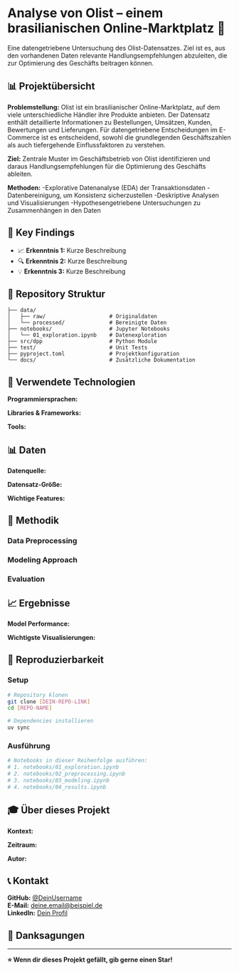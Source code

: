 
# Analyse von Olist – einem brasilianischen Online-Marktplatz 🚀

Eine datengetriebene Untersuchung des Olist-Datensatzes. Ziel ist es, aus den vorhandenen Daten relevante Handlungsempfehlungen abzuleiten, die zur Optimierung des Geschäfts beitragen können.

## 📊 Projektübersicht

**Problemstellung:** 
Olist ist ein brasilianischer Online-Marktplatz, auf dem viele unterschiedliche Händler ihre Produkte anbieten. Der Datensatz enthält detaillierte Informationen zu Bestellungen, Umsätzen, Kunden, Bewertungen und Lieferungen. Für datengetriebene Entscheidungen im E-Commerce ist es entscheidend, sowohl die grundlegenden Geschäftszahlen als auch tiefergehende Einflussfaktoren zu verstehen.

**Ziel:** 
Zentrale Muster im Geschäftsbetrieb von Olist identifizieren und daraus Handlungsempfehlungen für die Optimierung des Geschäfts ableiten.

**Methoden:** 
-Explorative Datenanalyse (EDA) der Transaktionsdaten
-Datenbereinigung, um Konsistenz sicherzustellen
-Deskriptive Analysen und Visualisierungen
-Hypothesengetriebene Untersuchungen zu Zusammenhängen in den Daten

## 🎯 Key Findings

<!-- Hier deine wichtigsten Erkenntnisse in 3-5 Bullet Points -->
- 📈 **Erkenntnis 1:** Kurze Beschreibung
- 🔍 **Erkenntnis 2:** Kurze Beschreibung  
- 💡 **Erkenntnis 3:** Kurze Beschreibung

## 📁 Repository Struktur

```
├── data/
│   ├── raw/                    # Originaldaten
│   └── processed/              # Bereinigte Daten
├── notebooks/                  # Jupyter Notebooks
│   └── 01_exploration.ipynb    # Datenexploration
├── src/dpp                     # Python Module
├── test/                       # Unit Tests
├── pyproject.toml              # Projektkonfiguration
└── docs/                       # Zusätzliche Dokumentation
```

## 🔧 Verwendete Technologien

**Programmiersprachen:**
<!-- z.B. Python, R, SQL -->

**Libraries & Frameworks:**
<!-- z.B. pandas, scikit-learn, matplotlib, etc. -->

**Tools:**
<!-- z.B. Jupyter, Git, Docker, etc. -->

## 📊 Daten

**Datenquelle:** 
<!-- Woher kommen deine Daten? -->

**Datensatz-Größe:** 
<!-- Anzahl Zeilen/Spalten, Dateigröße -->

**Wichtige Features:** 
<!-- Beschreibung der wichtigsten Variablen -->

## 🤖 Methodik

### Data Preprocessing
<!-- Kurze Beschreibung deiner Datenbereinigung -->

### Modeling Approach  
<!-- Welche Modelle hast du getestet? -->

### Evaluation
<!-- Wie hast du die Ergebnisse bewertet? -->

## 📈 Ergebnisse

**Model Performance:**
<!-- Deine besten Metriken (Accuracy, RMSE, etc.) -->

**Wichtigste Visualisierungen:**
<!-- Verweis auf Key-Plots in deinen Notebooks -->

## 🚀 Reproduzierbarkeit

### Setup
```bash
# Repository klonen
git clone [DEIN-REPO-LINK]
cd [REPO-NAME]

# Dependencies installieren
uv sync
```

### Ausführung
```bash
# Notebooks in dieser Reihenfolge ausführen:
# 1. notebooks/01_exploration.ipynb
# 2. notebooks/02_preprocessing.ipynb  
# 3. notebooks/03_modeling.ipynb
# 4. notebooks/04_results.ipynb
```


## 🎓 Über dieses Projekt

**Kontext:** 
<!-- Im Rahmen welches Kurses/welcher Veranstaltung? -->

**Zeitraum:** 
<!-- Wann hast du das Projekt durchgeführt? -->

**Autor:** 
<!-- Dein Name -->

## 📞 Kontakt

**GitHub:** [@DeinUsername](https://github.com/DeinUsername)  
**E-Mail:** deine.email@beispiel.de  
**LinkedIn:** [Dein Profil](https://linkedin.com/in/dein-profil)

## 🙏 Danksagungen

<!-- Hier kannst du Personen oder Ressourcen erwähnen, die dir geholfen haben -->

---

**⭐ Wenn dir dieses Projekt gefällt, gib gerne einen Star!**
